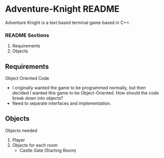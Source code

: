 # Adventure-Knight README

Adventure Knight is a text based terminal game based in C++.

### README Sections
  1. Requirements
  2. Objects

## Requirements
Object Oriented Code
  - I originally wanted the game to be programmed normally, but then decided I wanted this game to be Object-Oriented.
How should the code break down into objects?
  - Need to separate interfaces and implementation.

## Objects
Objects needed
  1. Player
  2. Objects for each room
      - Castle Gate (Starting Room)
